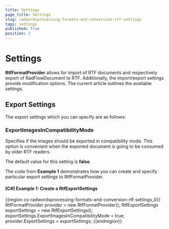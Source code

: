 ```yaml
---
title: Settings
page_title: Settings
slug: radwordsprocessing-formats-and-conversion-rtf-settings
tags: settings
published: True
position: 3
---
```


# Settings



__RtfFormatProvider__ allows for import of RTF documents and respectively export of RadFlowDocument to RTF. Additionally, the import/export settings provide modification options. The current article outlines the available settings.
      

## Export Settings

The export settings which you can specify are as follows:

### ExportImagesInCompatibilityMode 

Specifies if the images should be exported in compatibility mode. This option is convenient when the exported document is going to be consumed by older RTF readers.
              

The default value for this setting is __false__.
              

The code from __Example 1__ demonstrates how you can create and specify particular export settings to RtfFormatProvider.
        

#### __[C#] Example 1: Create a RtfExportSettings__

{{region cs-radwordsprocessing-formats-and-conversion-rtf-settings_0}}
	RtfFormatProvider provider = new RtfFormatProvider();
	RtfExportSettings exportSettings = new RtfExportSettings();
	exportSettings.ExportImagesInCompatibilityMode = true;
	provider.ExportSettings = exportSettings;
{{endregion}}


